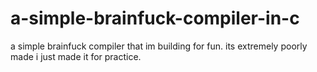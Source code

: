 # a-simple-brainfuck-compiler-in-c
a simple brainfuck compiler that im building for fun. its extremely poorly made i just made it for practice. 

